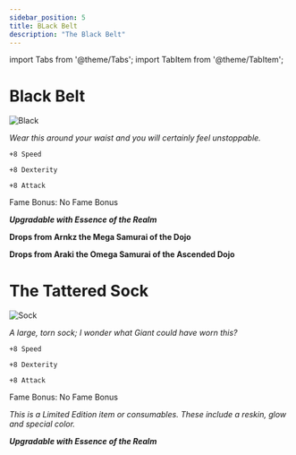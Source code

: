 ```yaml
---
sidebar_position: 5
title: BLack Belt
description: "The Black Belt"
---
```


import Tabs from '@theme/Tabs';
import TabItem from '@theme/TabItem';

<Tabs>
  <TabItem value="Black Belt" label="Black Belt" default>

# Black Belt

![Black](https://vwiki.valorserver.com/api/item/picture/black%20belt)

<i>Wear this around your waist and you will certainly feel unstoppable.</i>

    +8 Speed
    
    +8 Dexterity
    
    +8 Attack
    
Fame Bonus: No Fame Bonus

***Upgradable with Essence of the Realm***

**Drops from Arnkz the Mega Samurai of the Dojo**

**Drops from Araki the Omega Samurai of the Ascended Dojo**

  </TabItem>
  <TabItem value="The Tattered Sock" label="The Tatterd Sock">

# The Tattered Sock

![Sock](https://vwiki.valorserver.com/api/item/picture/the%20tattered%20sock)

*A large, torn sock; I wonder what Giant could have worn this?*

    +8 Speed

    +8 Dexterity

    +8 Attack

Fame Bonus: No Fame Bonus

*This is a Limited Edition item or consumables. These include a reskin, glow and special color.*

***Upgradable with Essence of the Realm***

  </TabItem>
</Tabs>

